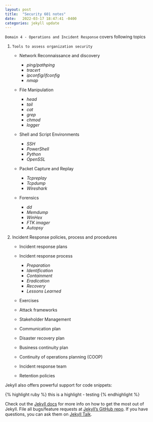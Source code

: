 ```yaml
---
layout: post
title:  "Security 601 notes"
date:   2022-03-17 18:47:41 -0400
categories: jekyll update
---
```

`Domain 4 - Operations and Incident Response` covers following topics

1. `Tools to assess organization security` 

    * Network Reconnaissance and discovery 
        - _ping/pathping_
        - _tracert_
        - _ipconfig/ifconfig_
        - _nmap_

    * File Manipulation 
        - _head_
        - _tail_ 
        - _cat_
        - _grep_
        - _chmod_
        - _logger_

    * Shell and Script Environments
        - _SSH_
        - _PowerShell_
        - _Python_
        - _OpenSSL_
    
    * Packet Capture and Replay
        - _Tcpreplay_
        - _Tcpdump_
        - _Wireshark_ 
    
    * Forensics 
        - _dd_
        - _Memdump_
        - _WinHex_
        - _FTK imager_
        - _Autopsy_

2. Incident Response policies, process and procedures

    * Incident response plans 
    * Incident response process
        - _Preparation_ 
        - _Identification_
        - _Containment_
        - _Eradication_
        - _Recovery_
        - _Lessons Learned_

    * Exercises 
    * Attack frameworks 
    * Stakeholder Management 
    * Communication plan 
    * Disaster recovery plan 
    * Business continuity plan 
    * Continuity of operations planning (COOP)
    * Incident response team 
    * Retention policies


Jekyll also offers powerful support for code snippets:

{% highlight ruby %}
this is a highlight - testing
{% endhighlight %}

Check out the [Jekyll docs][jekyll-docs] for more info on how to get the most out of Jekyll. File all bugs/feature requests at [Jekyll’s GitHub repo][jekyll-gh]. If you have questions, you can ask them on [Jekyll Talk][jekyll-talk].

[jekyll-docs]: https://jekyllrb.com/docs/home
[jekyll-gh]:   https://github.com/jekyll/jekyll
[jekyll-talk]: https://talk.jekyllrb.com/
